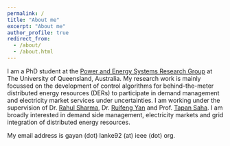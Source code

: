 ```yaml
---
permalink: /
title: "About me"
excerpt: "About me"
author_profile: true
redirect_from: 
  - /about/
  - /about.html
---
```


I am a PhD student at the [Power and Energy Systems Research Group](https://www.itee.uq.edu.au/research/power-and-energy-systems) at The University of Queensland, Australia. My research work is mainly focussed on the development of control algorithms for behind-the-meter distributed energy resources (DERs) to participate in demand management and electricity market services under uncertainties. I am working under the supervision of Dr. [Rahul Sharma](https://researchers.uq.edu.au/researcher/2660), Dr. [Ruifeng Yan](https://researchers.uq.edu.au/researcher/2201) and Prof. [Tapan Saha](https://researchers.uq.edu.au/researcher/83). I am broadly interested in demand side management, electricity markets and grid integration of distributed energy resources.

My email address is gayan (dot) lanke92 (at) ieee (dot) org.

